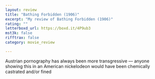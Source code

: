 ```yaml
---
layout: review
title: "Bathing Forbidden (1906)"
excerpt: "My review of Bathing Forbidden (1906)"
rating: ""
letterboxd_url: https://boxd.it/4P9ub3
mst3k: false
rifftrax: false
category: movie_review

---
```


Austrian pornography has always been more transgressive — anyone showing this in an American nickelodeon would have been chemically castrated and/or fined